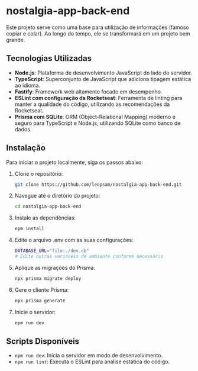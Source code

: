 # nostalgia-app-back-end

Este projeto serve como uma base para utilização de informações (famoso copiar e colar). Ao longo do tempo, ele se transformará em um projeto bem grande.

## Tecnologias Utilizadas

- **Node.js**: Plataforma de desenvolvimento JavaScript do lado do servidor.
- **TypeScript**: Superconjunto de JavaScript que adiciona tipagem estática ao idioma.
- **Fastify**: Framework web altamente focado em desempenho.
- **ESLint com configuração da Rocketseat**: Ferramenta de linting para manter a qualidade do código, utilizando as recomendações da Rocketseat.
- **Prisma com SQLite**: ORM (Object-Relational Mapping) moderno e seguro para TypeScript e Node.js, utilizando SQLite como banco de dados.

## Instalação

Para iniciar o projeto localmente, siga os passos abaixo:

1. Clone o repositório:
    ```bash
    git clone https://github.com/leopsam/nostalgia-app-back-end.git
    ```

2. Navegue até o diretório do projeto:
    ```bash
    cd nostalgia-app-back-end
    ```

3. Instale as dependências:
    ```bash
    npm install
    ```


4. Edite o arquivo .env com as suas configurações:

    ```bash
    DATABASE_URL="file:./dev.db"
    # Edite outras variáveis de ambiente conforme necessário
    ```
5. Aplique as migrações do Prisma:

    ```bash
    npx prisma migrate deploy
    ```
6. Gere o cliente Prisma:

    ```bash
    npx prisma generate
    ```
7. Inicie o servidor:

    ```bash
    npm run dev
    ```

## Scripts Disponíveis

- `npm run dev`: Inicia o servidor em modo de desenvolvimento.
- `npm run lint`: Executa o ESLint para análise estática do código.
